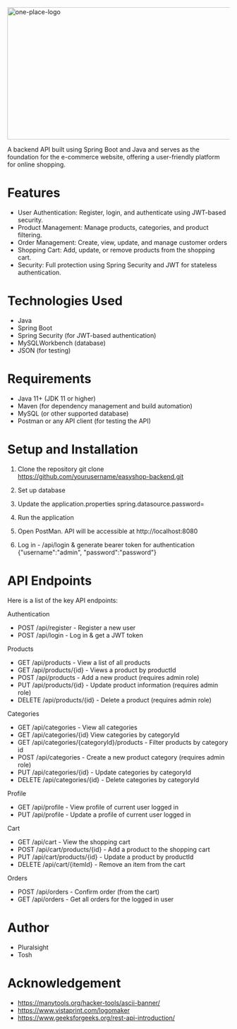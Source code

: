 <img width="1000" alt="one-place-logo" src="https://github.com/user-attachments/assets/e5dd1d59-62d3-4feb-b2ac-cf8c0410ab97" height="300"/>

A backend API built using Spring Boot and Java and serves as the foundation for the e-commerce website,
offering a user-friendly platform for online shopping.

# Features
- User Authentication: Register, login, and authenticate using JWT-based security.
- Product Management: Manage products, categories, and product filtering.
- Order Management: Create, view, update, and manage customer orders 
- Shopping Cart: Add, update, or remove products from the shopping cart.
- Security: Full protection using Spring Security and JWT for stateless authentication.

# Technologies Used
- Java 
- Spring Boot 
- Spring Security (for JWT-based authentication)
- MySQLWorkbench (database)
- JSON (for testing)

# Requirements
- Java 11+ (JDK 11 or higher)
- Maven (for dependency management and build automation)
- MySQL (or other supported database)
- Postman or any API client (for testing the API) 

# Setup and Installation
1. Clone the repository
git clone https://github.com/yourusername/easyshop-backend.git

2. Set up database
    
3. Update the application.properties
spring.datasource.password= <yourpassword>

4. Run the application

5. Open PostMan. API will be accessible at http://localhost:8080

6. Log in - /api/login & generate bearer token for authentication {"username":"admin", "password":"password"} 
   

# API Endpoints
Here is a list of the key API endpoints:

Authentication

- POST /api/register - Register a new user 
- POST /api/login - Log in & get a JWT token

Products

- GET /api/products - View a list of all products 
- GET /api/products/{id} - Views a product by productId
- POST /api/products - Add a new product (requires admin role) 
- PUT /api/products/{id} - Update product information (requires admin role) 
- DELETE /api/products/{id} - Delete a product (requires admin role) 

Categories

- GET /api/categories - View all categories
- GET /api/categories/{id} View categories by categoryId
- GET /api/categories/{categoryId}/products - Filter products by category id
- POST /api/categories - Create a new product category (requires admin role) 
- PUT /api/categories/{id} - Update categories by categoryId
- DELETE /api/categories/{id} - Delete categories by categoryId

Profile
- GET /api/profile - View profile of current user logged in
- PUT /api/profile - Update a profile of current user logged in 

Cart

- GET /api/cart - View the shopping cart 
- POST /api/cart/products/{id} - Add a product to the shopping cart 
- PUT /api/cart/products/{id} - Update a product by productId  
- DELETE /api/cart/{itemId} - Remove an item from the cart 

Orders

- POST /api/orders - Confirm order (from the cart) 
- GET /api/orders - Get all orders for the logged in user 

# Author 
- Pluralsight
- Tosh

# Acknowledgement 

- https://manytools.org/hacker-tools/ascii-banner/
- https://www.vistaprint.com/logomaker
- https://www.geeksforgeeks.org/rest-api-introduction/
